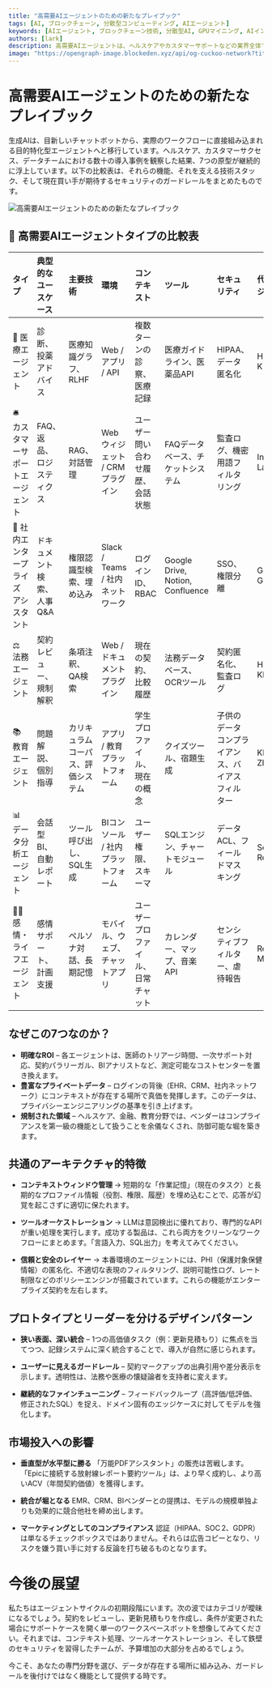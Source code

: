 ```yaml
---
title: "高需要AIエージェントのための新たなプレイブック"
tags: [AI, ブロックチェーン, 分散型コンピューティング, AIエージェント]
keywords: [AIエージェント, ブロックチェーン技術, 分散型AI, GPUマイニング, AIインフラストラクチャ]
authors: [lark]
description: 高需要AIエージェントは、ヘルスケアやカスタマーサポートなどの業界全体でワークフローを変革しています。この記事では、7つの主要なAIエージェントの原型、その技術、およびコンプライアンスと信頼を確保するために必要なセキュリティ対策について概説します。
image: "https://opengraph-image.blockeden.xyz/api/og-cuckoo-network?title=%E9%AB%98%E9%9C%80%E8%A6%81AI%E3%82%A8%E3%83%BC%E3%82%B8%E3%82%A7%E3%83%B3%E3%83%88%E3%81%AE%E3%81%9F%E3%82%81%E3%81%AE%E6%96%B0%E3%81%9F%E3%81%AA%E3%83%97%E3%83%AC%E3%82%A4%E3%83%96%E3%83%83%E3%82%AF"
---
```


# 高需要AIエージェントのための新たなプレイブック

生成AIは、目新しいチャットボットから、実際のワークフローに直接組み込まれる目的特化型エージェントへと移行しています。ヘルスケア、カスタマーサクセス、データチームにおける数十の導入事例を観察した結果、7つの原型が継続的に浮上しています。以下の比較表は、それらの機能、それを支える技術スタック、そして現在買い手が期待するセキュリティのガードレールをまとめたものです。

![高需要AIエージェントのための新たなプレイブック](https://opengraph-image.blockeden.xyz/api/og-cuckoo-network?title=The%20Emerging%20Playbook%20for%20High%E2%80%91Demand%20AI%20Agents)

## 🔧 高需要AIエージェントタイプの比較表

| タイプ                             | 典型的なユースケース                          | 主要技術                       | 環境                    | コンテキスト                                   | ツール                            | セキュリティ                             | 代表的なプロジェクト |
| :------------------------------- | :------------------------------------------ | :------------------------------------- | :------------------------------ | :---------------------------------------- | :-------------------------------- | :------------------------------------ | :----------------------- |
| 🏥 医療エージェント                 | 診断、投薬アドバイス               | 医療知識グラフ、RLHF         | Web / アプリ / API                | 複数ターンの診察、医療記録 | 医療ガイドライン、医薬品API    | HIPAA、データ匿名化            | HealthGPT, K Health     |
| 🛎 カスタマーサポートエージェント        | FAQ、返品、ロジスティクス                    | RAG、対話管理               | Webウィジェット / CRMプラグイン        | ユーザー問い合わせ履歴、会話状態    | FAQデータベース、チケットシステム         | 監査ログ、機密用語フィルタリング | Intercom, LangChain     |
| 🏢 社内エンタープライズアシスタント | ドキュメント検索、人事Q\&A                   | 権限認識型検索、埋め込み | Slack / Teams / 社内ネットワーク       | ログインID、RBAC                      | Google Drive, Notion, Confluence | SSO、権限分離            | Glean, GPT + Notion     |
| ⚖️ 法務エージェント                   | 契約レビュー、規制解釈 | 条項注釈、QA検索        | Web / ドキュメントプラグイン               | 現在の契約、比較履歴      | 法務データベース、OCRツール        | 契約匿名化、監査ログ   | Harvey, Klarity         |
| 📚 教育エージェント               | 問題解説、個別指導             | カリキュラムコーパス、評価システム  | アプリ / 教育プラットフォーム            | 学生プロファイル、現在の概念         | クイズツール、宿題生成   | 子供のデータコンプライアンス、バイアスフィルター  | Khanmigo, Zhipu         |
| 📊 データ分析エージェント           | 会話型BI、自動レポート            | ツール呼び出し、SQL生成           | BIコンソール / 社内プラットフォーム | ユーザー権限、スキーマ                  | SQLエンジン、チャートモジュール        | データACL、フィールドマスキング             | Seek AI, Recast         |
| 🧑‍🍳 感情・ライフエージェント     | 感情サポート、計画支援           | ペルソナ対話、長期記憶     | モバイル、ウェブ、チャットアプリ         | ユーザープロファイル、日常チャット                  | カレンダー、マップ、音楽API       | センシティブフィルター、虐待報告 | Replika, MindPal        |

## なぜこの7つなのか？

*   **明確なROI** – 各エージェントは、医師のトリアージ時間、一次サポート対応、契約パラリーガル、BIアナリストなど、測定可能なコストセンターを置き換えます。
*   **豊富なプライベートデータ** – ログインの背後（EHR、CRM、社内ネットワーク）にコンテキストが存在する場所で真価を発揮します。このデータは、プライバシーエンジニアリングの基準を引き上げます。
*   **規制された領域** – ヘルスケア、金融、教育分野では、ベンダーはコンプライアンスを第一級の機能として扱うことを余儀なくされ、防御可能な堀を築きます。

## 共通のアーキテクチャ的特徴

*   **コンテキストウィンドウ管理**
    → 短期的な「作業記憶」（現在のタスク）と長期的なプロファイル情報（役割、権限、履歴）を埋め込むことで、応答が幻覚を起こさずに適切に保たれます。

*   **ツールオーケストレーション**
    → LLMは意図検出に優れており、専門的なAPIが重い処理を実行します。成功する製品は、これら両方をクリーンなワークフローにまとめます。「言語入力、SQL出力」を考えてみてください。

*   **信頼と安全のレイヤー**
    → 本番環境のエージェントには、PHI（保護対象保健情報）の匿名化、不適切な表現のフィルタリング、説明可能性ログ、レート制限などのポリシーエンジンが搭載されています。これらの機能がエンタープライズ契約を左右します。

## プロトタイプとリーダーを分けるデザインパターン

*   **狭い表面、深い統合**
    – 1つの高価値タスク（例：更新見積もり）に焦点を当てつつ、記録システムに深く統合することで、導入が自然に感じられます。

*   **ユーザーに見えるガードレール**
    – 契約マークアップの出典引用や差分表示を示します。透明性は、法務や医療の懐疑論者を支持者に変えます。

*   **継続的なファインチューニング**
    – フィードバックループ（高評価/低評価、修正されたSQL）を捉え、ドメイン固有のエッジケースに対してモデルを強化します。

## 市場投入への影響

*   **垂直型が水平型に勝る**
    「万能PDFアシスタント」の販売は苦戦します。「Epicに接続する放射線レポート要約ツール」は、より早く成約し、より高いACV（年間契約価値）を獲得します。

*   **統合が堀となる**
    EMR、CRM、BIベンダーとの提携は、モデルの規模単独よりも効果的に競合他社を締め出します。

*   **マーケティングとしてのコンプライアンス**
    認証（HIPAA、SOC 2、GDPR）は単なるチェックボックスではありません。それらは広告コピーとなり、リスクを嫌う買い手に対する反論を打ち破るものとなります。

# 今後の展望

私たちはエージェントサイクルの初期段階にいます。次の波ではカテゴリが曖昧になるでしょう。契約をレビューし、更新見積もりを作成し、条件が変更された場合にサポートケースを開く単一のワークスペースボットを想像してみてください。それまでは、コンテキスト処理、ツールオーケストレーション、そして鉄壁のセキュリティを習得したチームが、予算増加の大部分を占めるでしょう。

今こそ、あなたの専門分野を選び、データが存在する場所に組み込み、ガードレールを後付けではなく機能として提供する時です。